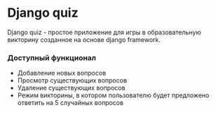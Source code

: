 # Django quiz

Django quiz - простое приложение для игры в образовательную викторину созданное на основе django framework.

### Доступный функционал

- Добавление новых вопросов
- Просмотр существующих вопросов
- Удаление существующих вопросов
- Режим викторины, в котором пользователю будет предложено ответить на 5 случайных вопросов
